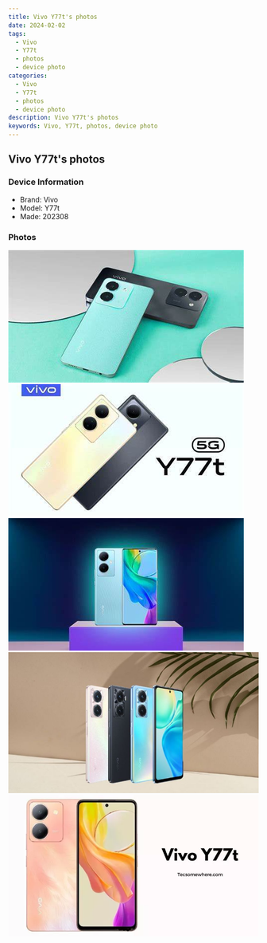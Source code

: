 ```yaml
---
title: Vivo Y77t's photos
date: 2024-02-02
tags: 
  - Vivo
  - Y77t
  - photos
  - device photo
categories: 
  - Vivo
  - Y77t
  - photos
  - device photo
description: Vivo Y77t's photos
keywords: Vivo, Y77t, photos, device photo
---
```


## Vivo Y77t's photos

### Device Information

- Brand: Vivo
- Model: Y77t
- Made: 202308

### Photos

![/images/best-assets/devices/vivo/vivo-y77t/1.jpg](/images/best-assets/devices/vivo/vivo-y77t/1.jpg)
![/images/best-assets/devices/vivo/vivo-y77t/2.jpg](/images/best-assets/devices/vivo/vivo-y77t/2.jpg)
![/images/best-assets/devices/vivo/vivo-y77t/3.jpg](/images/best-assets/devices/vivo/vivo-y77t/3.jpg)
![/images/best-assets/devices/vivo/vivo-y77t/4.jpg](/images/best-assets/devices/vivo/vivo-y77t/4.jpg)
![/images/best-assets/devices/vivo/vivo-y77t/5.jpg](/images/best-assets/devices/vivo/vivo-y77t/5.jpg)
